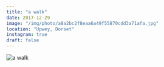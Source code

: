 ```yaml
---
title: "a walk"
date: 2017-12-29
image: "/img/photo/a8a2bc2f8eaa6a49f55870cdd3a71afa.jpg"
location: "Upwey, Dorset"
instagram: true
draft: false
---
```


![a walk](/img/photo/a8a2bc2f8eaa6a49f55870cdd3a71afa.jpg)
